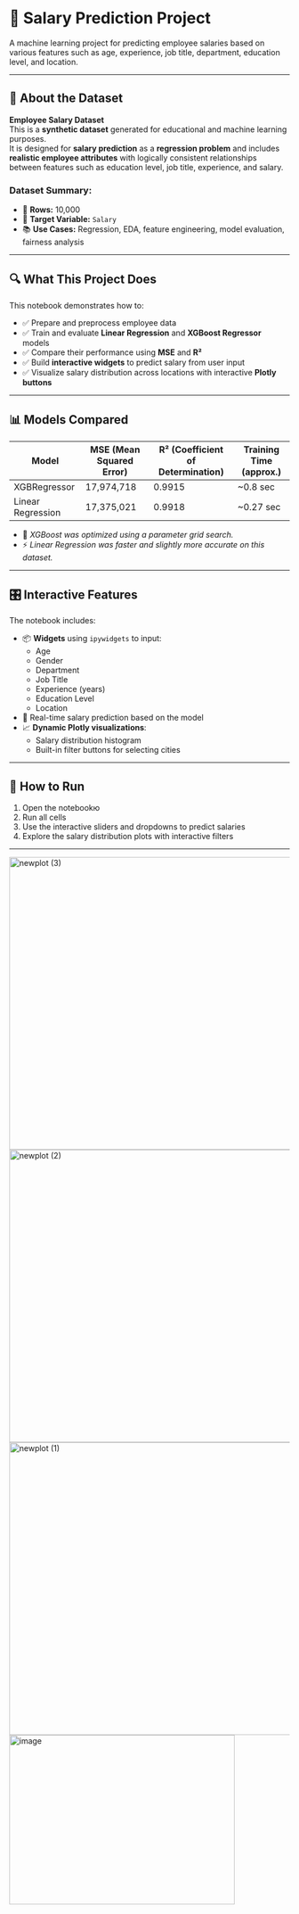 # 💼 Salary Prediction Project

A machine learning project for predicting employee salaries based on various features such as age, experience, job title, department, education level, and location.

---
## 🧾 About the Dataset

**Employee Salary Dataset**  
This is a **synthetic dataset** generated for educational and machine learning purposes.  
It is designed for **salary prediction** as a **regression problem** and includes **realistic employee attributes** with logically consistent relationships between features such as education level, job title, experience, and salary.

### Dataset Summary:

- 📌 **Rows:** 10,000  
- 🎯 **Target Variable:** `Salary`  
- 📚 **Use Cases:** Regression, EDA, feature engineering, model evaluation, fairness analysis

---

## 🔍 What This Project Does

This notebook demonstrates how to:

- ✅ Prepare and preprocess employee data
- ✅ Train and evaluate **Linear Regression** and **XGBoost Regressor** models
- ✅ Compare their performance using **MSE** and **R²**
- ✅ Build **interactive widgets** to predict salary from user input
- ✅ Visualize salary distribution across locations with interactive **Plotly buttons**

---

## 📊 Models Compared

| Model             | MSE (Mean Squared Error) | R² (Coefficient of Determination) | Training Time (approx.) |
|------------------|--------------------------|----------------------------------|--------------------------|
| XGBRegressor      | 17,974,718               | 0.9915                           | ~0.8 sec                 |
| Linear Regression | 17,375,021               | 0.9918                           | ~0.27 sec                |

- 🔧 *XGBoost was optimized using a parameter grid search.*
- ⚡ *Linear Regression was faster and slightly more accurate on this dataset.*

---

## 🎛️ Interactive Features

The notebook includes:

- 📦 **Widgets** using `ipywidgets` to input:
  - Age
  - Gender
  - Department
  - Job Title
  - Experience (years)
  - Education Level
  - Location
- 🧠 Real-time salary prediction based on the model
- 📈 **Dynamic Plotly visualizations**:
  - Salary distribution histogram
  - Built-in filter buttons for selecting cities

---


## 🚀 How to Run

1. Open the notebookю
2. Run all cells
3. Use the interactive sliders and dropdowns to predict salaries
4. Explore the salary distribution plots with interactive filters

---

<img width="1413" height="525" alt="newplot (3)" src="https://github.com/user-attachments/assets/8c863160-78e8-41fa-b164-f578de5ad136" />
<img width="1413" height="525" alt="newplot (2)" src="https://github.com/user-attachments/assets/56962e6b-f8a2-4432-aec1-7f3bf6c3ccb8" />
<img width="1413" height="525" alt="newplot (1)" src="https://github.com/user-attachments/assets/e115e1e2-7591-4818-bb10-ac83f74eb006" />
<img width="405" height="304" alt="image" src="https://github.com/user-attachments/assets/9b705406-cf84-4709-a015-e01dfdc7b8bf" />


